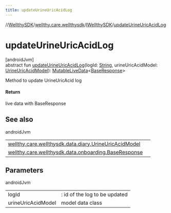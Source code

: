 ```yaml
---
title: updateUrineUricAcidLog
---
```

//[WellthySDK](../../../index.html)/[wellthy.care.wellthysdk](../index.html)/[IWellthySDK](index.html)/[updateUrineUricAcidLog](update-urine-uric-acid-log.html)



# updateUrineUricAcidLog



[androidJvm]\
abstract fun [updateUrineUricAcidLog](update-urine-uric-acid-log.html)(logId: [String](https://kotlinlang.org/api/latest/jvm/stdlib/kotlin/-string/index.html), urineUricAcidModel: [UrineUricAcidModel](../../wellthy.care.wellthysdk.data.diary/-urine-uric-acid-model/index.html)): [MutableLiveData](https://developer.android.com/reference/kotlin/androidx/lifecycle/MutableLiveData.html)&lt;[BaseResponse](../../wellthy.care.wellthysdk.data.onboarding/-base-response/index.html)&gt;



Method to update UrineUricAcid log



#### Return



live data with BaseResponse



## See also


androidJvm

| | |
|---|---|
| [wellthy.care.wellthysdk.data.diary.UrineUricAcidModel](../../wellthy.care.wellthysdk.data.diary/-urine-uric-acid-model/index.html) |  |
| [wellthy.care.wellthysdk.data.onboarding.BaseResponse](../../wellthy.care.wellthysdk.data.onboarding/-base-response/index.html) |  |



## Parameters


androidJvm

| | |
|---|---|
| logId | : id of the log to be updated |
| urineUricAcidModel | model data class |




